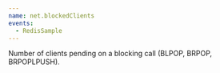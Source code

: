 ```yaml
---
name: net.blockedClients
events:
  - RedisSample
---
```


Number of clients pending on a blocking call (BLPOP, BRPOP, BRPOPLPUSH).